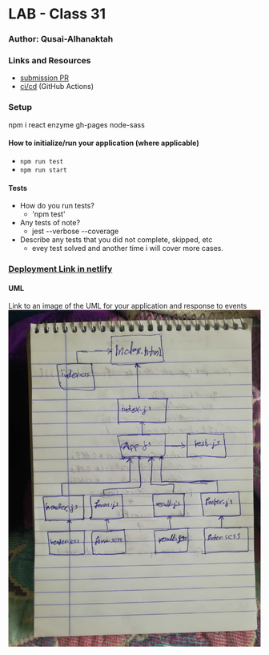 # LAB - Class 31

### Author: Qusai-Alhanaktah

### Links and Resources

- [submission PR](https://github.com/401-advanced-javascript-qusaiAlhanaktah/lab-31/pull/1)
- [ci/cd](https://github.com/401-advanced-javascript-qusaiAlhanaktah/lab-31/actions/runs/49103448) (GitHub Actions)

### Setup
npm i react enzyme gh-pages node-sass

#### How to initialize/run your application (where applicable)

- `npm run test`
- `npm run start`

#### Tests

- How do you run tests?
     - 'npm test'
- Any tests of note?
     - jest --verbose --coverage
- Describe any tests that you did not complete, skipped, etc
     - evey test solved and another time i will cover more cases.

### [Deployment Link in netlify](https://elegant-booth-ba8945.netlify.com/)

#### UML
Link to an image of the UML for your application and response to events
![White-Board](assets/IMG_20200229_130329.jpg)
